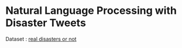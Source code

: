 # Natural Language Processing with Disaster Tweets

Dataset : [real disasters or not](https://www.kaggle.com/competitions/nlp-getting-started/data)
